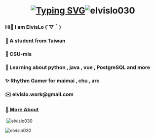 <h1 align="center"><a href="https://git.io/typing-svg"><img src="https://readme-typing-svg.demolab.com?font=Winky+Rough&weight=500&size=30&pause=1000&center=true&vCenter=true&width=440&lines=meow+(+*%EF%BD%80%CF%89%C2%B4);I+am+ElvisLo+%CA%95+%E2%80%A2%E1%B4%A5%E2%80%A2%CA%94;A+Rhythm+Gamer;orange+cat+not+fat+(*%2F%CF%89%EF%BC%BC*);Tabby+cat+is+cute!!!" alt="Typing SVG" /></a><img src="https://komarev.com/ghpvc/?username=elvislo030&label=Profile%20views&color=0e75b6&style=flat" alt="elvislo030" /></h1>

<h3>Hi👋 I am ElvisLo (´▽｀)</h3>
<h3>📌 A student from Taiwan</h3>
<h3>🏫 CSU-mis</h3>
<h3>📖 Learning about python , java , vue , PostgreSQL and more</h3>
<h3>✨ Rhythm Gamer for maimai , chu , arc</h3>
<h3>✉️ elvislo.work@gmail.com</h3>
<h3><a href="https://elvislo030.notion.site/?pvs=4">🐶 More About</a></h3>



<p>&nbsp;<img align="center" src="https://github-readme-stats.vercel.app/api?username=elvislo030&show_icons=true&locale=en" alt="elvislo030" /></p>
<p><img align="center" src="https://github-readme-streak-stats.herokuapp.com/?user=elvislo030&" alt="elvislo030" /> </p>
